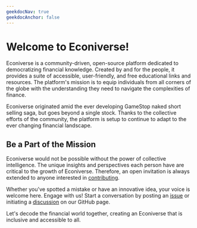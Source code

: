 ```yaml
---
geekdocNav: true
geekdocAnchor: false
---
```


# Welcome to Econiverse!

Econiverse is a community-driven, open-source platform dedicated to democratizing financial knowledge. Created by and for the people, it provides a suite of accessible, user-friendly, and free educational links and resources. The platform's mission is to equip individuals from all corners of the globe with the understanding they need to navigate the complexities of finance.

Econiverse originated amid the ever developing GameStop naked short selling saga, but goes beyond a single stock. Thanks to the collective efforts of the community, the platform is setup to continue to adapt to the ever changing financial landscape.

## Be a Part of the Mission
Econiverse would not be possible without the power of collective intelligence. The unique insights and perspectives each person have are critical to the growth of Econiverse. Therefore, an open invitation is always extended to anyone interested in [contributing](/help_build_econiverse/).

Whether you've spotted a mistake or have an innovative idea, your voice is welcome here. Engage with us! Start a conversation by posting an [issue](https://github.com/Econiverse/econiverse/issues) or initiating a [discussion](https://github.com/Econiverse/econiverse/discussions) on our GitHub page.

Let's decode the financial world together, creating an Econiverse that is inclusive and accessible to all.
